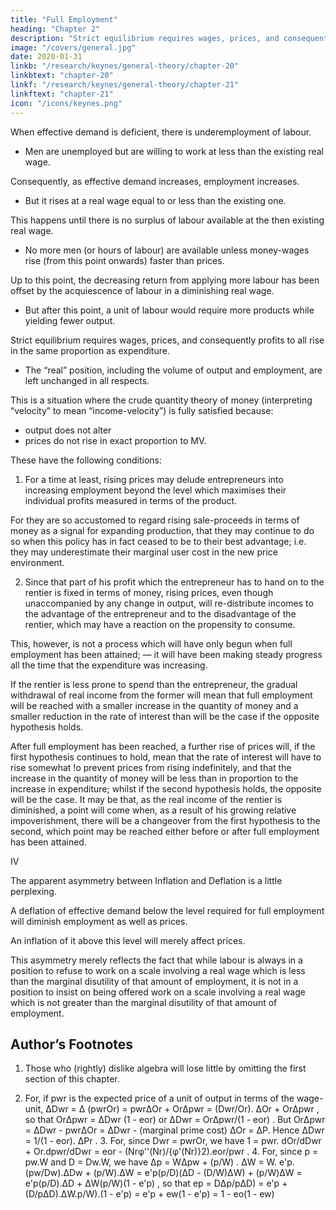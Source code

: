 ```yaml
---
title: "Full Employment"
heading: "Chapter 2"
description: "Strict equilibrium requires wages, prices, and consequently profits to all rise in the same proportion as expenditure. "
image: "/covers/general.jpg"
date: 2020-01-31
linkb: "/research/keynes/general-theory/chapter-20"
linkbtext: "chapter-20"
linkf: "/research/keynes/general-theory/chapter-21"
linkftext: "chapter-21"
icon: "/icons/keynes.png"
---
```



When effective demand is deficient, there is underemployment of labour. 
- Men are unemployed but are willing to work at less than the existing real wage. 

Consequently, as effective demand increases, employment increases.
- But it rises at a real wage equal to or less than the existing one.

This happens until there is no surplus of labour available at the then existing real wage.
- No more men (or hours of labour) are available unless money-wages rise (from this point onwards) faster than prices. 

<!-- From this point, if expenditure still continues to increase then  -->

Up to this point, the decreasing return from applying more labour <!-- to a given capital equipment --> has been offset by the acquiescence of labour in a diminishing real wage. 
- But after this point, a unit of labour would require more <!-- the inducement of the equivalent of an increased quantity of --> products while yielding fewer output. <!-- from applying a further unit would be a diminished quantity of product.  -->

Strict equilibrium requires wages, prices, and consequently profits to all rise in the same proportion as expenditure. 
- The “real” position, including the volume of output and employment, are left unchanged in all respects. 

This is a situation where the crude quantity theory of money (interpreting “velocity” to mean “income-velocity”) is fully satisfied because:
- output does not alter
- prices do not rise in exact proportion to MV. 

These have the following conditions:
<!-- Nevertheless there are certain practical qualifications to this conclusion which must be borne in mind in applying it to an actual case: -->

1. For a time at least, rising prices may delude entrepreneurs into increasing employment beyond the level which maximises their individual profits measured in terms of the product. 

For they are so accustomed to regard rising sale-proceeds in terms of money as a signal for expanding production, that they may continue to do so when this policy has in fact ceased to be to their best advantage; i.e. they may underestimate their marginal user cost in the new price environment. 

2. Since that part of his profit which the entrepreneur has to hand on to the rentier is fixed in terms of money, rising prices, even though unaccompanied by any change in output, will re-distribute incomes to the advantage of the entrepreneur and to the disadvantage of the rentier, which may have a reaction on the propensity to consume. 

This, however, is not a process which will have only begun when full employment has been attained; — it will have been making steady progress all the time that the expenditure was increasing. 

If the rentier is less prone to spend than the entrepreneur, the gradual withdrawal of real income from the former will mean that full employment will be reached with a smaller increase in the quantity of money and a smaller reduction in the rate of interest than will be the case if the opposite hypothesis holds. 

After full employment has been reached, a further rise of prices will, if the first hypothesis continues to hold, mean that the rate of interest will have to rise somewhat !o prevent prices from rising indefinitely, and that the increase in the quantity of money will be less than in proportion to the increase in expenditure; whilst if the second hypothesis holds, the opposite will be the case. It may be that, as the real income of the rentier is diminished, a point will come when, as a result of his growing relative impoverishment, there will be a changeover from the first hypothesis to the second, which point may be reached either before or after full employment has been attained. 

IV 



The apparent asymmetry between Inflation and Deflation is a little perplexing. 

A deflation of effective demand below the level required for full employment will diminish employment as well as prices. 

An inflation of it above this level will merely affect prices. 

This asymmetry merely reflects the fact that while labour is always in a position to refuse to work on a scale involving a real wage which is less than the marginal disutility of that amount of employment, it is not in a position to insist on being offered work on a scale involving a real wage which is not greater than the marginal disutility of that amount of employment. 


## Author’s Footnotes 

1. Those who (rightly) dislike algebra will lose little by omitting the first section of this chapter. 

2. For, if pwr is the expected price of a unit of output in terms of the wage-unit, ΔDwr = Δ (pwrOr) = pwrΔOr + OrΔpwr = (Dwr/Or). ΔOr + OrΔpwr , so that OrΔpwr = ΔDwr (1 - eor) or ΔDwr = OrΔpwr/(1 - eor) . But OrΔpwr = ΔDwr - pwrΔOr = ΔDwr - (marginal prime cost) ΔOr = ΔP. Hence ΔDwr = 1/(1 - eor). ΔPr . 3. For, since Dwr = pwrOr, we have 1 = pwr. dOr/dDwr + Or.dpwr/dDwr = eor - (Nrφ''(Nr)/{φ'(Nr)}2).eor/pwr . 4. For, since p = pw.W and D = Dw.W, we have Δp = WΔpw + (p/W) . ΔW = W. e'p.(pw/Dw).ΔDw + (p/W).ΔW = e'p(p/D)(ΔD - (D/W)ΔW) + (p/W)ΔW = e'p(p/D).ΔD + ΔW(p/W)(1 - e'p) , so that ep = DΔp/pΔD) = e'p +(D/pΔD).ΔW.p/W).(1 - e'p) = e'p + ew(1 - e'p) = 1 - eo(1 - ew)
